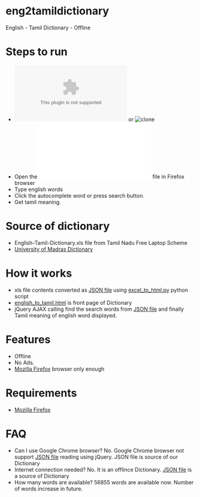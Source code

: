 # eng2tamildictionary
English - Tamil Dictionary - Offline

# Steps to run
* ![Download](https://github.com/linuxkathirvel/eng2tamildictionary/archive/master.zip) or ![clone](https://github.com/linuxkathirvel/eng2tamildictionary.git)
* Open the ![english_to_tamil.html](english_to_tamil.html) file in Firefox browser
* Type english words
* Click the autocomplete word or press search button.
* Get tamil meaning.

# Source of dictionary
* English-Tamil-Dictionary.xls file from Tamil Nadu Free Laptop Scheme
* [University of Madras Dictionary](http://www.tamilvu.org/library/pmdictionary/html/madsind.htm)

# How it works
* xls file contents converted as [JSON file](dictionary.json) using [excel_to_html.py](excel_to_html.py) python script
* [english_to_tamil.html](english_to_tamil.html) is front page of Dictionary
* jQuery AJAX calling find the search words from [JSON file](dictionary.json) and finally Tamil meaning of english word displayed.

# Features
* Offline
* No Ads.
* [Mozilla Firefox](https://www.mozilla.org/en-US/firefox/new/) browser only enough

# Requirements
* [Mozilla Firefox](https://www.mozilla.org/en-US/firefox/new/)

# FAQ
* Can I use Google Chrome browser?
No. Google Chrome browser not support [JSON file](dictionary.json) reading using jQuery. JSON file is source of our Dictionary
* Internet connection needed?
No. It is an offlince Dictionary. [JSON file](dictionary.json) is a source of Dictionary
* How many words are available?
56855 words are available now. Number of words increase in future.

